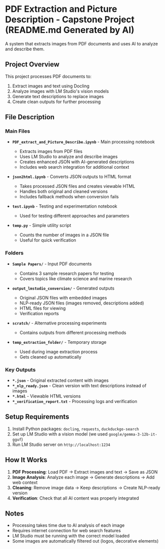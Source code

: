 # PDF Extraction and Picture Description - Capstone Project (README.md Generated by AI)

A system that extracts images from PDF documents and uses AI to analyze and describe them.

## Project Overview

This project processes PDF documents to:
1. Extract images and text using Docling
2. Analyze images with LM Studio's vision models
3. Generate text descriptions to replace images
4. Create clean outputs for further processing

## File Description

### Main Files

- **`PDF_extract_and_Picture_Describe.ipynb`** - Main processing notebook
  - Extracts images from PDF files
  - Uses LM Studio to analyze and describe images
  - Creates enhanced JSON with AI-generated descriptions
  - Includes web search integration for additional context

- **`json2html.ipynb`** - Converts JSON outputs to HTML format
  - Takes processed JSON files and creates viewable HTML
  - Handles both original and cleaned versions
  - Includes fallback methods when conversion fails

- **`test.ipynb`** - Testing and experimentation notebook
  - Used for testing different approaches and parameters

- **`temp.py`** - Simple utility script
  - Counts the number of images in a JSON file
  - Useful for quick verification

### Folders

- **`Sample Papers/`** - Input PDF documents
  - Contains 3 sample research papers for testing
  - Covers topics like climate science and marine research

- **`output_lmstudio_conversion/`** - Generated outputs
  - Original JSON files with embedded images
  - NLP-ready JSON files (images removed, descriptions added)
  - HTML files for viewing
  - Verification reports

- **`scratch/`** - Alternative processing experiments
  - Contains outputs from different processing methods

- **`temp_extraction_folder/`** - Temporary storage
  - Used during image extraction process
  - Gets cleaned up automatically

### Key Outputs

- **`*.json`** - Original extracted content with images
- **`*_nlp_ready.json`** - Clean version with text descriptions instead of images
- **`*.html`** - Viewable HTML versions
- **`*_verification_report.txt`** - Processing logs and verification

## Setup Requirements

1. Install Python packages: `docling`, `requests`, `duckduckgo-search`
2. Set up LM Studio with a vision model (we used `google/gemma-3-12b-it-gguf`)
3. Run LM Studio server on `http://localhost:1234`

## How It Works

1. **PDF Processing**: Load PDF → Extract images and text → Save as JSON
2. **Image Analysis**: Analyze each image → Generate descriptions → Add web context
3. **Cleaning**: Remove image data → Keep descriptions → Create NLP-ready version
4. **Verification**: Check that all AI content was properly integrated

## Notes

- Processing takes time due to AI analysis of each image
- Requires internet connection for web search features
- LM Studio must be running with the correct model loaded
- Some images are automatically filtered out (logos, decorative elements) 